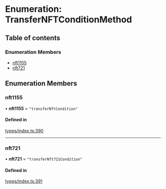 # Enumeration: TransferNFTConditionMethod

## Table of contents

### Enumeration Members

- [nft1155](TransferNFTConditionMethod.md#nft1155)
- [nft721](TransferNFTConditionMethod.md#nft721)

## Enumeration Members

### nft1155

• **nft1155** = ``"transferNftCondition"``

#### Defined in

[types/index.ts:390](https://github.com/nevermined-io/components-catalog/blob/c256646/lib/src/types/index.ts#L390)

___

### nft721

• **nft721** = ``"transferNft721Condition"``

#### Defined in

[types/index.ts:391](https://github.com/nevermined-io/components-catalog/blob/c256646/lib/src/types/index.ts#L391)
